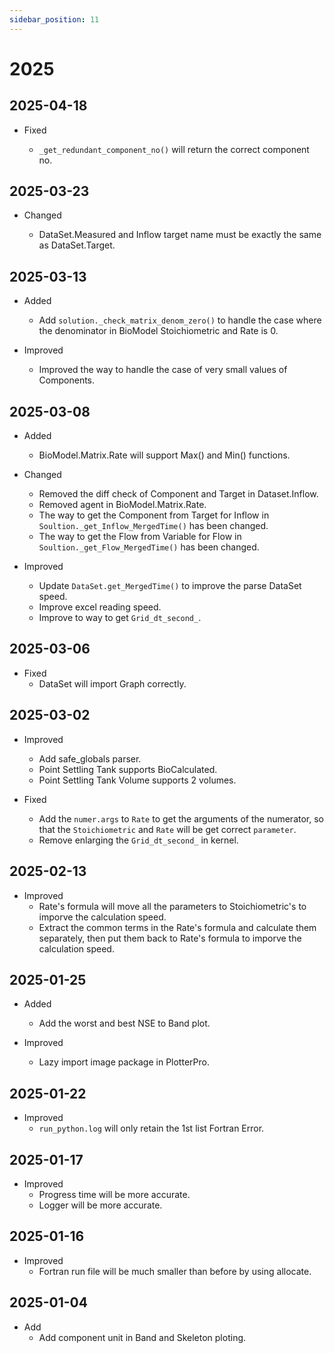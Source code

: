 ```yaml
---
sidebar_position: 11
---
```


# 2025

<!--
filelock
https://blog.csdn.net/csdn_xmj/article/details/138040620

# TODO: _build_fortran_biomatrix_kernel_input 应改为异步 2024.09.10
python | filelock，一个超酷的 Python 库！
# TODO Inflow 的画图待完善 2025.03.09


Imporved 以后不再维护, 用 forward_step_tolerance 控制 Forward 的步长 可以代替 Imporved

-->

## 2025-04-18

- Fixed

  - `_get_redundant_component_no()` will return the correct component no.

## 2025-03-23

- Changed

  - DataSet.Measured and Inflow target name must be exactly the same as DataSet.Target.

## 2025-03-13

- Added

  - Add `solution._check_matrix_denom_zero()` to handle the case where the denominator in BioModel Stoichiometric and Rate is 0.

- Improved
  - Improved the way to handle the case of very small values of Components.

## 2025-03-08

- Added

  - BioModel.Matrix.Rate will support Max() and Min() functions.

- Changed

  - Removed the diff check of Component and Target in Dataset.Inflow.
  - Removed agent in BioModel.Matrix.Rate.
  - The way to get the Component from Target for Inflow in `Soultion._get_Inflow_MergedTime()` has been changed.
  - The way to get the Flow from Variable for Flow in `Soultion._get_Flow_MergedTime()` has been changed.

- Improved

  - Update `DataSet.get_MergedTime()` to improve the parse DataSet speed.
  - Improve excel reading speed.
  - Improve to way to get `Grid_dt_second_`.

## 2025-03-06

- Fixed
  - DataSet will import Graph correctly.

## 2025-03-02

- Improved

  - Add safe_globals parser.
  - Point Settling Tank supports BioCalculated.
  - Point Settling Tank Volume supports 2 volumes.

- Fixed

  - Add the `numer.args` to `Rate` to get the arguments of the numerator, so that the `Stoichiometric` and `Rate` will be get correct `parameter`.
  - Remove enlarging the `Grid_dt_second_` in kernel.

## 2025-02-13

- Improved
  - Rate's formula will move all the parameters to Stoichiometric's to imporve the calculation speed.
  - Extract the common terms in the Rate's formula and calculate them separately, then put them back to Rate's formula to imporve the calculation speed.

## 2025-01-25

- Added

  - Add the worst and best NSE to Band plot.

- Improved
  - Lazy import image package in PlotterPro.

## 2025-01-22

- Improved
  - `run_python.log` will only retain the 1st list Fortran Error.

## 2025-01-17

- Improved
  - Progress time will be more accurate.
  - Logger will be more accurate.

## 2025-01-16

- Improved
  - Fortran run file will be much smaller than before by using allocate.

## 2025-01-04

- Add
  - Add component unit in Band and Skeleton ploting.
